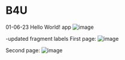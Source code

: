 # B4U
01-06-23
Hello World! app
![image](https://user-images.githubusercontent.com/57420845/211087496-44798bc5-0c2a-4730-bccb-01bf2575aad2.png)

-updated fragment labels 
First page:
![image](https://user-images.githubusercontent.com/57420845/211095116-630eb402-5e35-45a3-a451-7fc2cf7b32a6.png)

Second page:
![image](https://user-images.githubusercontent.com/57420845/211095029-4c82a6da-bca6-4576-9365-0142028fdfa7.png)

